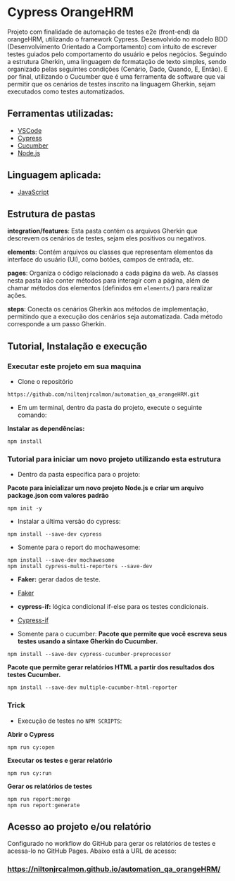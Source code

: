 # Cypress OrangeHRM 
 
Projeto com finalidade de automação de testes e2e (front-end) da orangeHRM, utilizando o framework Cypress. Desenvolvido no modelo BDD (Desenvolvimento Orientado a Comportamento) com intuito de escrever testes guiados pelo comportamento do usuário e pelos negócios. Seguindo a estrutura Gherkin, uma linguagem de formatação de texto simples, sendo organizado pelas seguintes condições (Cenário, Dado, Quando, E, Então). E por final, utilizando o Cucumber que é uma ferramenta de software que vai permitir que os cenários de testes inscrito na linguagem Gherkin, sejam executados como testes automatizados.
 
## Ferramentas utilizadas:
- [VSCode](https://code.visualstudio.com/ "VSCode")
- [Cypress](https://www.npmjs.com/package/cypress "Cypress")
- [Cucumber](https://cucumber.io/docs/installation/ "Cucumber")
- [Node.js](https://nodejs.org/en/download "Node.Js")

## Linguagem aplicada:
- [JavaScript](https://developer.mozilla.org/pt-BR/docs/Web/JavaScript "JavaScript")
 
## Estrutura de pastas
**integration/features**: Esta pasta contém os arquivos Gherkin que descrevem os cenários de testes, sejam eles positivos ou negativos.

**elements**: Contém arquivos ou classes que representam elementos da interface do usuário (UI), como botões, campos de entrada, etc.

**pages**: Organiza o código relacionado a cada página da web. As classes nesta pasta irão conter métodos para interagir com a página, além de chamar métodos dos elementos (definidos em `elements/`) para realizar ações.

**steps**: Conecta os cenários Gherkin aos métodos de implementação, permitindo que a execução dos cenários seja automatizada. Cada método corresponde a um passo Gherkin.
 
## Tutorial, Instalação e execução
 
### Executar este projeto em sua maquina

* Clone o repositório 
```
https://github.com/niltonjrcalmon/automation_qa_orangeHRM.git
```
 
* Em um terminal, dentro da pasta do projeto, execute o seguinte comando:
 
**Instalar as dependências:**  
```
npm install
```
 
### Tutorial para iniciar um novo projeto utilizando esta estrutura
 
* Dentro da pasta especifica para o projeto:

**Pacote para inicializar um novo projeto Node.js e criar um arquivo package.json com valores padrão**
```
npm init -y 
```
 
* Instalar a última versão do cypress:
```
npm install --save-dev cypress
```
* Somente para o report do mochawesome:  
```
npm install --save-dev mochawesome
npm install cypress-multi-reporters --save-dev
```
* **Faker:** gerar dados de teste.

- [Faker](https://github.com/faker-js/faker "Faker")

* **cypress-if:** lógica condicional if-else para os testes condicionais.

- [Cypress-if](https://github.com/bahmutov/cypress-if "Cypress-if")

* Somente para o cucumber: 
**Pacote que permite que você escreva seus testes usando a sintaxe Gherkin do Cucumber.**
```
npm install --save-dev cypress-cucumber-preprocessor
```
**Pacote que permite gerar relatórios HTML a partir dos resultados dos testes Cucumber.**
```
npm install --save-dev multiple-cucumber-html-reporter

```

### Trick
 
* Execução de testes no `NPM SCRIPTS`:

**Abrir o Cypress**
```
npm run cy:open
```
**Executar os testes e gerar relatório**
```
npm run cy:run 
```
**Gerar os relatórios de testes**
```
npm run report:merge 
npm run report:generate 
```
 
## Acesso ao projeto e/ou relatório 
Configurado no workflow do GitHub para gerar os relatórios de testes e acessa-lo no GitHub Pages. Abaixo está a URL de acesso:

### https://niltonjrcalmon.github.io/automation_qa_orangeHRM/